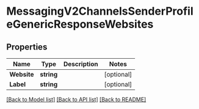 # MessagingV2ChannelsSenderProfileGenericResponseWebsites

## Properties

Name | Type | Description | Notes
------------ | ------------- | ------------- | -------------
**Website** | **string** |  |[optional] 
**Label** | **string** |  |[optional] 

[[Back to Model list]](../README.md#documentation-for-models) [[Back to API list]](../README.md#documentation-for-api-endpoints) [[Back to README]](../README.md)


